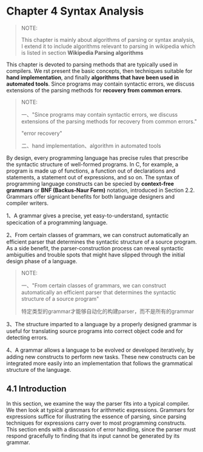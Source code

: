 # Chapter 4 Syntax Analysis

> NOTE: 
>
> This chapter is mainly about algorithms of parsing or syntax analysis, I extend it to include algorithms  relevant to parsing in wikipedia which is listed in section **Wikipedia Parsing algorithms** 

This chapter is devoted to parsing methods that are typically used in compilers. We rst present the basic concepts, then techniques suitable for **hand implementation**, and finally **algorithms that have been used in automated tools**. Since programs may contain syntactic errors, we discuss extensions of the parsing methods for **recovery from common errors**.

> NOTE:
>
> 一、"Since programs may contain syntactic errors, we discuss extensions of the parsing methods for recovery from common errors."
>
> "error recovery"
>
> 二、hand implementation、algorithm in automated tools

By design, every programming language has precise rules that prescribe the syntactic structure of well-formed programs. In C, for example, a program is made up of functions, a function out of declarations and statements, a statement out of expressions, and so on. The syntax of programming language constructs can be specied by **context-free grammars** or **BNF (Backus-Naur Form)** notation, introduced in Section 2.2. Grammars offer signicant benefits for both language designers and compiler writers.

1、A grammar gives a precise, yet easy-to-understand, syntactic specication of a programming language. 

2、From certain classes of grammars, we can construct automatically an efficient parser that determines the syntactic structure of a source program. As a side benefit, the parser-construction process can reveal syntactic ambiguities and trouble spots that might have slipped through the initial design phase of a language. 

> NOTE:
>
> 一、"From certain classes of grammars, we can construct automatically an efficient parser that determines the syntactic structure of a source program"
>
> 特定类型的grammar才能够自动化的构建parser，而不是所有的grammar

3、The structure imparted to a language by a properly designed grammar is useful for translating source programs into correct object code and for detecting errors. 

4、A grammar allows a language to be evolved or developed iteratively, by adding new constructs to perform new tasks. These new constructs can be integrated more easily into an implementation that follows the grammatical structure of the language.



## 4.1 Introduction 

In this section, we examine the way the parser fits into a typical compiler. We then look at typical grammars for arithmetic expressions. Grammars for expressions suffice for illustrating the essence of parsing, since parsing techniques for expressions carry over to most programming constructs. This section ends with a discussion of error handling, since the parser must respond gracefully to finding that its input cannot be generated by its grammar.
